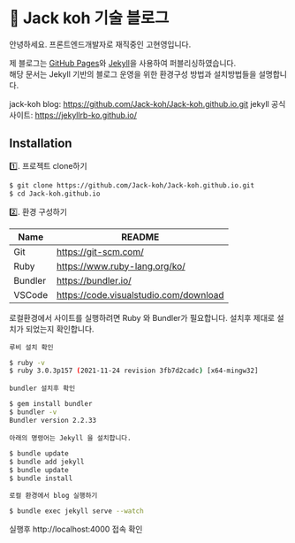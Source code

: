 # 🌈 Jack koh 기술 블로그

안녕하세요. 프론트엔드개발자로 재직중인 고현영입니다.

제 블로그는 [GitHub Pages](https://pages.github.com/)와 [Jekyll](https://jekyllrb.com/)을 사용하여 퍼블리싱하였습니다.  
해당 문서는 Jekyll 기반의 블로그 운영을 위한 환경구성 방법과 설치방법들을 설명합니다.

jack-koh blog: https://github.com/Jack-koh/Jack-koh.github.io.git
jekyll 공식사이트: https://jekyllrb-ko.github.io/


## Installation

1️⃣. 프로젝트 clone하기
```sh
$ git clone https://github.com/Jack-koh/Jack-koh.github.io.git
$ cd Jack-koh.github.io
```

2️⃣. 환경 구성하기

| Name | README |
| ------ | ------ |
| Git | https://git-scm.com/ |
| Ruby | https://www.ruby-lang.org/ko/ |
| Bundler | https://bundler.io/ |
| VSCode | https://code.visualstudio.com/download |

로컬환경에서 사이트를 실행하려면 Ruby 와 Bundler가 필요합니다.
설치후 제대로 설치가 되었는지 확인합니다.

`루비 설치 확인`
```sh
$ ruby -v
$ ruby 3.0.3p157 (2021-11-24 revision 3fb7d2cadc) [x64-mingw32]
```

`bundler 설치후 확인`
```sh
$ gem install bundler
$ bundler -v
Bundler version 2.2.33
```

`아래의 명령어는 Jekyll 을 설치합니다.`
```sh
$ bundle update
$ bundle add jekyll
$ bundle update
$ bundle install
```

`로컬 환경에서 blog 실행하기`
```sh
$ bundle exec jekyll serve --watch
```

실행후 http://localhost:4000 접속 확인
